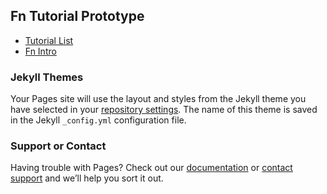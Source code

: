 ## Fn Tutorial Prototype

* [Tutorial List](https://michael-w-williams.github.io/tutor-proto1/tutorials/)
* [Fn Intro](https://michael-w-williams.github.io/tutor-proto1/tutorials/Introduction/README.html)


### Jekyll Themes

Your Pages site will use the layout and styles from the Jekyll theme you have selected in your [repository settings](https://github.com/michael-w-williams/tutor-proto1/settings). The name of this theme is saved in the Jekyll `_config.yml` configuration file.

### Support or Contact

Having trouble with Pages? Check out our [documentation](https://help.github.com/categories/github-pages-basics/) or [contact support](https://github.com/contact) and we’ll help you sort it out.
